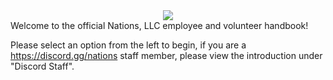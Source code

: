 <div style="text-align:center"><img src ="https://storage.googleapis.com/storage.nations.io/graphics/png-logos/Nations@200.png" /></div>  
Welcome to the official Nations, LLC employee and volunteer handbook!

Please select an option from the left to begin, if you are a https://discord.gg/nations staff member, please view the introduction under "Discord Staff".


